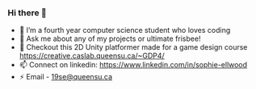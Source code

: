 ### Hi there 👋

- 🌱 I’m a fourth year computer science student who loves coding
- 💬 Ask me about any of my projects or ultimate frisbee!
- 🔭 Checkout this 2D Unity platformer made for a game design course https://creative.caslab.queensu.ca/~GDP4/
- 📫 Connect on linkedin: https://www.linkedin.com/in/sophie-ellwood
- ⚡ Email - 19se@queensu.ca


<!--
**sophellwood/sophellwood** is a ✨ _special_ ✨ repository because its `README.md` (this file) appears on your GitHub profile.

Here are some ideas to get you started:

- 🔭 I’m currently working on ...
- 🌱 I’m currently learning ...
- 👯 I’m looking to collaborate on ...
- 🤔 I’m looking for help with ...
- 💬 Ask me about ...
- 📫 How to reach me: ...
- 😄 Pronouns: ...
- ⚡ Fun fact: ...
-->
